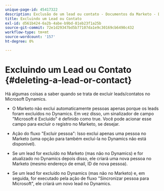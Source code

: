 ```yaml
---
unique-page-id: 45417322
description: Exclusão de um lead ou contato - Documentos da Marketo - Documentação do produto
title: Excluindo um Lead ou Contato
exl-id: d561b424-6a2b-4abe-b9bd-81eb23f1a25b
source-git-commit: 72e1d29347bd5b77107da1e9c30169cb6490c432
workflow-type: tm+mt
source-wordcount: '157'
ht-degree: 0%

---
```


# Excluindo um Lead ou Contato {#deleting-a-lead-or-contact}

Há algumas coisas a saber quando se trata de excluir leads/contatos no Microsoft Dynamics.

* O Marketo não exclui automaticamente pessoas apenas porque os leads foram excluídos no Dynamics. Em vez disso, um sinalizador de campo &quot;Microsoft é Excluído&quot; é definido como true. Você pode acionar esse campo para excluir o registro no Marketo, se desejar.

* Ação do fluxo &quot;Excluir pessoa&quot;: Isso exclui apenas uma pessoa no Marketo (uma opção para também excluí-la no Dynamics não está disponível).

* Se um lead for excluído no Marketo (mas não no Dynamics) e for atualizado no Dynamics depois disso, ele criará uma nova pessoa no Marketo (mesmo endereço de email, ID de nova pessoa).

* Se um lead for excluído no Dynamics (mas não no Marketo) e, em seguida, for executado pela ação de fluxo &quot;Sincronizar pessoa para Microsoft&quot;, ele criará um novo lead no Dynamics.
